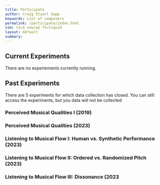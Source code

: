 ```yaml
---
title: Participate
author: Craig Stuart Sapp
keywords: List of composers
permalink: /participate/index.html
vim: ts=3 nowrap ft=liquid
layout: default
summary: 
---
```


## Current Experiments

There are no experiements currently running.

## Past Experiments

There are 5 experiments for which data collection has closed. You can still access the experiments, but you data will not be collected

### Perceived Musical Qualities I (2019)

### Perceived Musical Qualities (2023)

### Listening to Musical Flow I: Human vs. Synthetic Performance (2023)

### Listening to Musical Flow II: Ordered vs. Randomized Pitch (2023)

### Listening to Musical Flow III: Dissonance (2023





